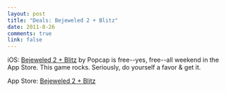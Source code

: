```yaml
--- 
layout: post
title: "Deals: Bejeweled 2 + Blitz"
date: 2011-8-26
comments: true
link: false
---
```

iOS: <a title="Bejeweled 2 + Blitz" href="http://itunes.apple.com/us/app/bejeweled-2-blitz/id284832142?mt=8" target="_blank">Bejeweled 2 + Blitz</a> by Popcap is free--yes, free--all weekend in the App Store. This game rocks. Seriously, do yourself a favor &amp; get it.

App Store: <a title="Bejeweled 2 + Blitz" href="http://itunes.apple.com/us/app/bejeweled-2-blitz/id284832142?mt=8" target="_blank">Bejeweled 2 + Blitz</a>
